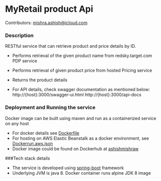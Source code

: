 # MyRetail product Api 
Contributors: [mishra.ashish@icloud.com](https://github.com/ashishmishraw)

### Description
RESTful service that can retrieve product and price details by ID.
* Performs retrieval of the given product name from redsky.target.com PDP service
* Performs retrieval of given product price from hosted Pricing service
* Returns the product details

* For API details, check swagger documentation as mentioned below: 
http://{host}:3000/swagger-ui.html
http://{host}:3000/api-docs


### Deployment and Running the service
Docker image can be built using maven and run as a containerized service on any host

* For docker details see [Dockerfile](Dockerfile)
* For hosting on AWS Elastic Beanstalk as a docker environment, see [Dockerrun.aws.json](Dockerrun.aws.json)
* Docker image could be found on Dockerhub at [ashishmishraw](https://hub.docker.com/r/ashishmishraw/productapi/tags)

###Tech stack details
* The service is developed using [spring-boot](https://start.spring.io/) framework
* Underlying JVM is java 8. Docker container runs alpine JDK 8 image 

